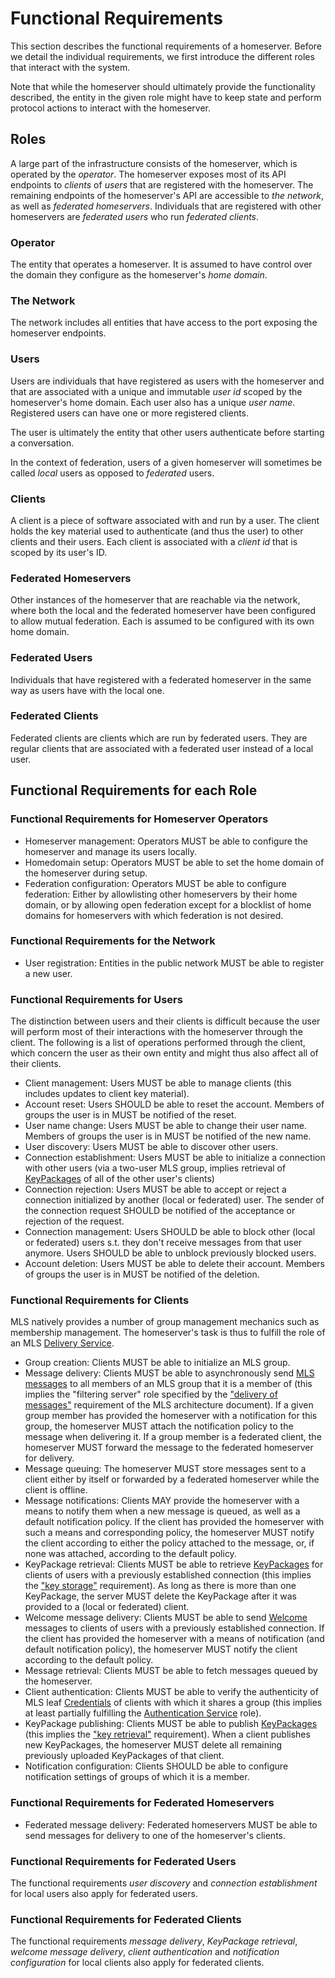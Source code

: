 # Functional Requirements

This section describes the functional requirements of a homeserver. Before we detail the individual requirements, we first introduce the different roles that interact with the system.

Note that while the homeserver should ultimately provide the functionality described, the entity in the given role might have to keep state and perform protocol actions to interact with the homeserver.

## Roles

A large part of the infrastructure consists of the homeserver, which is operated by the _operator_. The homeserver exposes most of its API endpoints to _clients_ of _users_ that are registered with the homeserver. The remaining endpoints of the homeserver's API are accessible to _the network_, as well as _federated homeservers_. Individuals that are registered with other homeservers are _federated users_ who run _federated clients_.

### Operator

The entity that operates a homeserver. It is assumed to have control over the domain they configure as the homeserver's _home domain_.

### The Network

The network includes all entities that have access to the port exposing the homeserver endpoints.

### Users

Users are individuals that have registered as users with the homeserver and that are associated with a unique and immutable _user id_ scoped by the homeserver's home domain. Each user also has a unique _user name_. Registered users can have one or more registered clients.

The user is ultimately the entity that other users authenticate before starting a conversation.

In the context of federation, users of a given homeserver will sometimes be called _local_ users as opposed to _federated_ users.

### Clients

A client is a piece of software associated with and run by a user. The client holds the key material used to authenticate (and thus the user) to other clients and their users. Each client is associated with a _client id_ that is scoped by its user's ID.

### Federated Homeservers

Other instances of the homeserver that are reachable via the network, where both the local and the federated homeserver have been configured to allow mutual federation. Each is assumed to be configured with its own home domain.

### Federated Users

Individuals that have registered with a federated homeserver in the same way as users have with the local one.

### Federated Clients

Federated clients are clients which are run by federated users. They are regular clients that are associated with a federated user instead of a local user.

## Functional Requirements for each Role

### Functional Requirements for Homeserver Operators

* Homeserver management: Operators MUST be able to configure the homeserver and manage its users locally.
* Homedomain setup: Operators MUST be able to set the home domain of the homeserver during setup.
* Federation configuration: Operators MUST be able to configure federation: Either by allowlisting other homeservers by their home domain, or by allowing open federation except for a blocklist of home domains for homeservers with which federation is not desired.

### Functional Requirements for the Network

* User registration: Entities in the public network MUST be able to register a new user.

### Functional Requirements for Users

The distinction between users and their clients is difficult because the user will perform most of their interactions with the homeserver through the client. The following is a list of operations performed through the client, which concern the user as their own entity and might thus also affect all of their clients.

* Client management: Users MUST be able to manage clients (this includes updates to client key material).
* Account reset: Users SHOULD be able to reset the account. Members of groups the user is in MUST be notified of the reset.
* User name change: Users MUST be able to change their user name. Members of groups the user is in MUST be notified of the new name.
* User discovery: Users MUST be able to discover other users.
* Connection establishment: Users MUST be able to initialize a connection with other users (via a two-user MLS group, implies retrieval of [KeyPackages](https://www.ietf.org/archive/id/draft-ietf-mls-protocol-16.html#section-11) of all of the other user's clients)
* Connection rejection: Users MUST be able to accept or reject a connection initialized by another (local or federated) user. The sender of the connection request SHOULD be notified of the acceptance or rejection of the request.
* Connection management: Users SHOULD be able to block other (local or federated) users s.t. they don't receive messages from that user anymore. Users SHOULD be able to unblock previously blocked users.
* Account deletion: Users MUST be able to delete their account. Members of groups the user is in MUST be notified of the deletion.

### Functional Requirements for Clients

MLS natively provides a number of group management mechanics such as membership management. The homeserver's task is thus to fulfill the role of an MLS [Delivery Service](https://www.ietf.org/id/draft-ietf-mls-architecture-08.html#section-4).

* Group creation: Clients MUST be able to initialize an MLS group.
* Message delivery: Clients MUST be able to asynchronously send [MLS messages](https://www.ietf.org/archive/id/draft-ietf-mls-protocol-16.html#section-7) to all members of an MLS group that it is a member of (this implies the "filtering server" role specified by the ["delivery of messages"](https://www.ietf.org/id/draft-ietf-mls-architecture-08.html#section-4.3) requirement of the MLS architecture document). If a given group member has provided the homeserver with a notification for this group, the homeserver MUST attach the notification policy to the message when delivering it. If a group member is a federated client, the homeserver MUST forward the message to the federated homeserver for delivery.
* Message queuing: The homeserver MUST store messages sent to a client either by itself or forwarded by a federated homeserver while the client is offline.
* Message notifications: Clients MAY provide the homeserver with a means to notify them when a new message is queued, as well as a default notification policy. If the client has provided the homeserver with such a means and corresponding policy, the homeserver MUST notify the client according to either the policy attached to the message, or, if none was attached, according to the default policy.
* KeyPackage retrieval: Clients MUST be able to retrieve [KeyPackages](https://www.ietf.org/archive/id/draft-ietf-mls-protocol-16.html#section-11) for clients of users with a previously established connection (this implies the ["key storage"](https://www.ietf.org/id/draft-ietf-mls-architecture-08.html#name-key-storage) requirement). As long as there is more than one KeyPackage, the server MUST delete the KeyPackage after it was provided to a (local or federated) client.
* Welcome message delivery: Clients MUST be able to send [Welcome](https://www.ietf.org/archive/id/draft-ietf-mls-protocol-16.html#section-13.4.3.1) messages to clients of users with a previously established connection. If the client has provided the homeserver with a means of notification (and default notification policy), the homeserver MUST notify the client according to the default policy.
* Message retrieval: Clients MUST be able to fetch messages queued by the homeserver.
* Client authentication: Clients MUST be able to verify the authenticity of MLS leaf [Credentials](https://www.ietf.org/archive/id/draft-ietf-mls-protocol-16.html#name-credentials) of clients with which it shares a group (this implies at least partially fulfilling the [Authentication Service](https://www.ietf.org/id/draft-ietf-mls-architecture-08.html#name-authentication-service) role).
* KeyPackage publishing: Clients MUST be able to publish [KeyPackages](https://www.ietf.org/archive/id/draft-ietf-mls-protocol-16.html#section-11) (this implies the ["key retrieval"](https://www.ietf.org/id/draft-ietf-mls-architecture-08.html#name-key-retrieval) requirement). When a client publishes new KeyPackages, the homeserver MUST delete all remaining previously uploaded KeyPackages of that client.
* Notification configuration: Clients SHOULD be able to configure notification settings of groups of which it is a member.

### Functional Requirements for Federated Homeservers

* Federated message delivery: Federated homeservers MUST be able to send messages for delivery to one of the homeserver's clients.

### Functional Requirements for Federated Users

The functional requirements _user discovery_ and _connection establishment_ for local users also apply for federated users.


### Functional Requirements for Federated Clients

The functional requirements _message delivery_, _KeyPackage retrieval_, _welcome message delivery_, _client authentication_ and _notification configuration_ for local clients also apply for federated clients.
